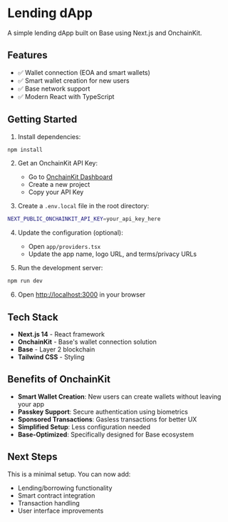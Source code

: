 # Lending dApp

A simple lending dApp built on Base using Next.js and OnchainKit.

## Features

- ✅ Wallet connection (EOA and smart wallets)
- ✅ Smart wallet creation for new users
- ✅ Base network support
- ✅ Modern React with TypeScript

## Getting Started

1. Install dependencies:
```bash
npm install
```

2. Get an OnchainKit API Key:
   - Go to [OnchainKit Dashboard](https://onchainkit.com)
   - Create a new project
   - Copy your API Key

3. Create a `.env.local` file in the root directory:
```bash
NEXT_PUBLIC_ONCHAINKIT_API_KEY=your_api_key_here
```

4. Update the configuration (optional):
   - Open `app/providers.tsx`
   - Update the app name, logo URL, and terms/privacy URLs

5. Run the development server:
```bash
npm run dev
```

6. Open [http://localhost:3000](http://localhost:3000) in your browser

## Tech Stack

- **Next.js 14** - React framework
- **OnchainKit** - Base's wallet connection solution
- **Base** - Layer 2 blockchain
- **Tailwind CSS** - Styling

## Benefits of OnchainKit

- **Smart Wallet Creation**: New users can create wallets without leaving your app
- **Passkey Support**: Secure authentication using biometrics
- **Sponsored Transactions**: Gasless transactions for better UX
- **Simplified Setup**: Less configuration needed
- **Base-Optimized**: Specifically designed for Base ecosystem

## Next Steps

This is a minimal setup. You can now add:
- Lending/borrowing functionality
- Smart contract integration
- Transaction handling
- User interface improvements
